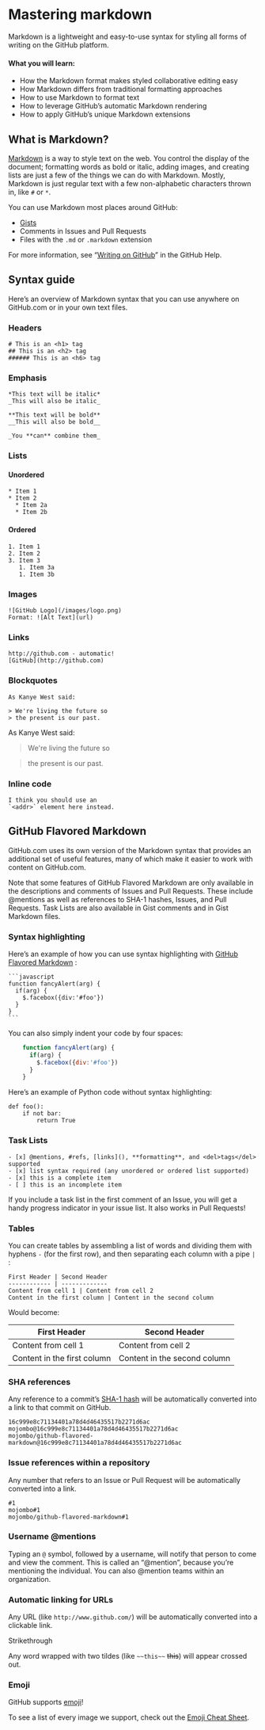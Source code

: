 # Mastering markdown

Markdown is a lightweight and easy-to-use syntax for styling all forms of writing on the GitHub platform.

#### What you will learn:
* How the Markdown format makes styled collaborative editing easy
* How Markdown differs from traditional formatting approaches
* How to use Markdown to format text
* How to leverage GitHub’s automatic Markdown rendering
* How to apply GitHub’s unique Markdown extensions

## What is Markdown?
[Markdown](https://en.wikipedia.org/wiki/Markdown) is a way to style text on the web. You control the display of the document; formatting words as bold or italic, adding images, and creating lists are just a few of the things we can do with Markdown. Mostly, Markdown is just regular text with a few non-alphabetic characters thrown in, like `#` or `*`.

You can use Markdown most places around GitHub:

* [Gists](https://gist.github.com)
* Comments in Issues and Pull Requests
* Files with the `.md` or `.markdown` extension

For more information, see “[Writing on GitHub](https://help.github.com/en/github/writing-on-github)” in the GitHub Help.

## Syntax guide
Here’s an overview of Markdown syntax that you can use anywhere on GitHub.com or in your own text files.

### Headers
```
# This is an <h1> tag
## This is an <h2> tag
###### This is an <h6> tag
```

### Emphasis
```
*This text will be italic*
_This will also be italic_

**This text will be bold**
__This will also be bold__

_You **can** combine them_
```

### Lists

#### Unordered
```
* Item 1
* Item 2
  * Item 2a
  * Item 2b
```
#### Ordered
```
1. Item 1
2. Item 2
3. Item 3
   1. Item 3a
   1. Item 3b
```

### Images
```
![GitHub Logo](/images/logo.png)
Format: ![Alt Text](url)
```

### Links
```
http://github.com - automatic!
[GitHub](http://github.com)
```

### Blockquotes
```
As Kanye West said:

> We're living the future so
> the present is our past.
```
As Kanye West said:

> We're living the future so

> the present is our past.

### Inline code
```
I think you should use an
`<addr>` element here instead.
```

## GitHub Flavored Markdown
GitHub.com uses its own version of the Markdown syntax that provides an additional set of useful features, many of which make it easier to work with content on GitHub.com.

Note that some features of GitHub Flavored Markdown are only available in the descriptions and comments of Issues and Pull Requests. These include @mentions as well as references to SHA-1 hashes, Issues, and Pull Requests. Task Lists are also available in Gist comments and in Gist Markdown files.

### Syntax highlighting

Here’s an example of how you can use syntax highlighting with [GitHub Flavored Markdown](https://help.github.com/en/github/writing-on-github/basic-writing-and-formatting-syntax) :
````
```javascript
function fancyAlert(arg) {
  if(arg) {
    $.facebox({div:'#foo'})
  }
}
```
````

You can also simply indent your code by four spaces:
```javascript
    function fancyAlert(arg) {
      if(arg) {
        $.facebox({div:'#foo'})
      }
    }
```

Here’s an example of Python code without syntax highlighting:
```
def foo():
    if not bar:
        return True
```

### Task Lists
```
- [x] @mentions, #refs, [links](), **formatting**, and <del>tags</del> supported
- [x] list syntax required (any unordered or ordered list supported)
- [x] this is a complete item
- [ ] this is an incomplete item
```

If you include a task list in the first comment of an Issue, you will get a handy progress indicator in your issue list. It also works in Pull Requests!

### Tables

You can create tables by assembling a list of words and dividing them with hyphens `-` (for the first row), and then separating each column with a pipe `|` :

```
First Header | Second Header
------------ | -------------
Content from cell 1 | Content from cell 2
Content in the first column | Content in the second column
```

Would become:

First Header | Second Header
------------ | -------------
Content from cell 1 | Content from cell 2
Content in the first column | Content in the second column

### SHA references

Any reference to a commit’s [SHA-1 hash](https://en.wikipedia.org/wiki/SHA-1) will be automatically converted into a link to that commit on GitHub.
```
16c999e8c71134401a78d4d46435517b2271d6ac
mojombo@16c999e8c71134401a78d4d46435517b2271d6ac
mojombo/github-flavored-markdown@16c999e8c71134401a78d4d46435517b2271d6ac
```

### Issue references within a repository

Any number that refers to an Issue or Pull Request will be automatically converted into a link.
```
#1
mojombo#1
mojombo/github-flavored-markdown#1
```

### Username @mentions

Typing an `@` symbol, followed by a username, will notify that person to come and view the comment. This is called an “@mention”, because you’re mentioning the individual. You can also @mention teams within an organization.

### Automatic linking for URLs

Any URL (like `http://www.github.com/`) will be automatically converted into a clickable link.

Strikethrough

Any word wrapped with two tildes (like `~~this~~` ~~this~~) will appear crossed out.

### Emoji

GitHub supports [emoji](https://help.github.com/en/github/writing-on-github/basic-writing-and-formatting-syntax#using-emoji)!

To see a list of every image we support, check out the [Emoji Cheat Sheet](https://github.com/ikatyang/emoji-cheat-sheet/blob/master/README.md).
